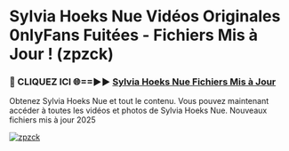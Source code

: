 # Sylvia Hoeks Nue Vidéos Originales 0nlyFans Fuitées - Fichiers Mis à Jour ! (zpzck)

<h3>🔴 CLIQUEZ ICI 🌐==►► <a href="https://tinyurl.com/2pmr4ezf" rel="nofollow">Sylvia Hoeks Nue Fichiers Mis à Jour</a></h3>

Obtenez Sylvia Hoeks Nue et tout le contenu. Vous pouvez maintenant accéder à toutes les vidéos et photos de Sylvia Hoeks Nue. Nouveaux fichiers mis à jour 2025

[![zpzck](https://i.imgur.com/6SNvagu.gif)](https://tinyurl.com/2pmr4ezf)
